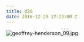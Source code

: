 ```yaml
---
title: d26
date: 2016-12-29 17:23:00 Z
---
```


![geoffrey-henderson_09.jpg](/uploads/geoffrey-henderson_09.jpg)